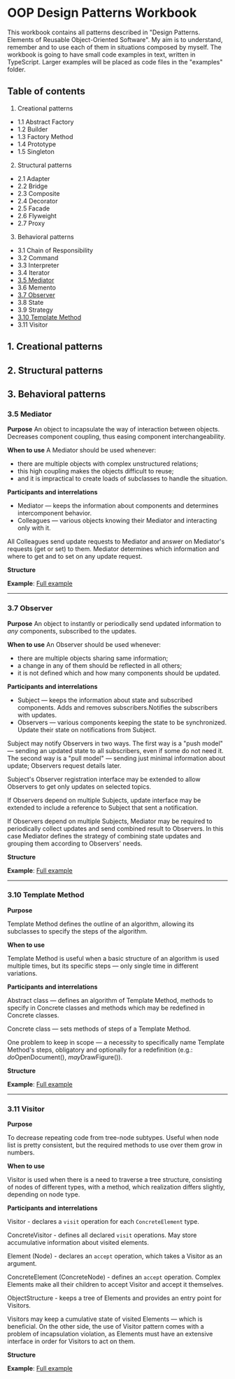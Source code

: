 # OOP Design Patterns Workbook

This workbook contains all patterns described in "Design Patterns. Elements of Reusable Object-Oriented Software". My aim is to understand, remember and to use each of them in situations composed by myself. The workbook is going to have small code examples in text, written in TypeScript. Larger examples will be placed as code files in the "examples" folder.

## Table of contents

1. Creational patterns
  - 1.1 Abstract Factory
  - 1.2 Builder
  - 1.3 Factory Method
  - 1.4 Prototype
  - 1.5 Singleton
  
2. Structural patterns
  - 2.1 Adapter
  - 2.2 Bridge
  - 2.3 Composite
  - 2.4 Decorator
  - 2.5 Facade
  - 2.6 Flyweight
  - 2.7 Proxy
  
3. Behavioral patterns
  - 3.1 Chain of Responsibility
  - 3.2 Command
  - 3.3 Interpreter
  - 3.4 Iterator
  - [3.5 Mediator](#35-mediator)
  - 3.6 Memento
  - [3.7 Observer](#37-observer)
  - 3.8 State
  - 3.9 Strategy
  - [3.10 Template Method](#310-template-method)
  - 3.11 Visitor
  
  
## 1. Creational patterns


## 2. Structural patterns


## 3. Behavioral patterns

### 3.5 Mediator

**Purpose**
An object to incapsulate the way of interaction between objects. Decreases component coupling, thus easing component interchangeability.

**When to use**
A Mediator should be used whenever:
- there are multiple objects with complex unstructured relations;
- this high coupling makes the objects difficult to reuse;
- and it is impractical to create loads of subclasses to handle the situation.

**Participants and interrelations**
- Mediator — keeps the information about components and determines intercomponent behavior.
- Colleagues — various objects knowing their Mediator and interacting only with it. 

All Colleagues send update requests to Mediator and answer on Mediator's requests (get or set) to them. Mediator determines which information and where to get and to set on any update request.

**Structure**

**Example**: [Full example](/examples/3.%20Behavioral%20patterns/3.5%20Mediator.ts)

***

### 3.7 Observer

**Purpose**
An object to instantly or periodically send updated information to *any* components, subscribed to the updates.

**When to use**
An Observer should be used whenever:
- there are multiple objects sharing same information;
- a change in any of them should be reflected in all others;
- it is not defined which and how many components should be updated.

**Participants and interrelations**
- Subject — keeps the information about state and subscribed components. Adds and removes subscribers.Notifies the subscribers with updates.
- Observers — various components keeping the state to be synchronized. Update their state on notifications from Subject.

Subject may notify Observers in two ways. The first way is a "push model" — sending an updated state to all subscribers, even if some do not need it. The second way is a "pull model" — sending just minimal information about update; Observers request details later.

Subject's Observer registration interface may be extended to allow Observers to get only updates on selected topics.

If Observers depend on multiple Subjects, update interface may be extended to include a reference to Subject that sent a notification.

If Observers depend on multiple Subjects, Mediator may be required to periodically collect updates and send combined result to Observers. In this case Mediator defines the strategy of combining state updates and grouping them according to Observers' needs.

**Structure**

**Example**: [Full example](/examples/3.%20Behavioral%20patterns/3.7%20Observer.ts)

***

### 3.10 Template Method

**Purpose**

Template Method defines the outline of an algorithm, allowing its subclasses to specify the steps of the algorithm.

**When to use**

Template Method is useful when a basic structure of an algorithm is used multiple times, but its specific steps — only single time in different variations.

**Participants and interrelations**

Abstract class — defines an algorithm of Template Method, methods to specify in Concrete classes and methods which may be redefined in Concrete classes.

Concrete class — sets methods of steps of a Template Method.

One problem to keep in scope — a necessity to specifically name Template Method's steps, obligatory and optionally for a redefinition (e.g.: *do*OpenDocument(), *may*DrawFigure()).

**Structure**

**Example**: [Full example](/examples/3.%20Behavioral%20patterns/3.10%20Template%20Method.ts)

***

### 3.11 Visitor

**Purpose**

To decrease repeating code from tree-node subtypes. Useful when node list is pretty consistent, but the required methods to use over them grow in numbers.

**When to use**

Visitor is used when there is a need to traverse a tree structure, consisting of nodes of different types, with a method, which realization differs slightly, depending on node type.

**Participants and interrelations**

Visitor - declares a `visit` operation for each `ConcreteElement` type.

ConcreteVisitor - defines all declared `visit` operations. May store accumulative information about visited elements.

Element (Node) - declares an `accept` operation, which takes a Visitor as an argument.

ConcreteElement (ConcreteNode) - defines an `accept` operation. Complex Elements make all their children to accept Visitor and accept it themselves.

ObjectStructure - keeps a tree of Elements and provides an entry point for Visitors.

Visitors may keep a cumulative state of visited Elements — which is beneficial. On the other side, the use of Visitor pattern comes with a problem of incapsulation violation, as Elements must have an extensive interface in order for Visitors to act on them.

**Structure**

**Example**: [Full example](/examples/3.%20Behavioral%20patterns/3.11%20Visitor.ts)
